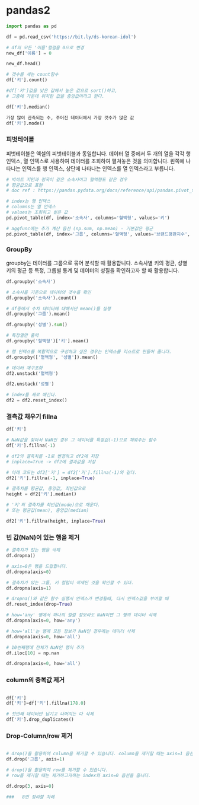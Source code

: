 # pandas2

```python
import pandas as pd

df = pd.read_csv('https://bit.ly/ds-korean-idol')

# df의 모든 '이름'컬럼을 0으로 변경
new_df['이름'] = 0

new_df.head()

```

```python
# 갯수를 세는 count함수
df['키'].count()

#df['키']값을 낮은 값에서 높은 값으로 sort()하고, 
# 그중에 가운데 위치한 값을 중앙값이라고 한다.

df['키'].median()

가장 많이 관측되는 수, 주어진 데이터에서 가장 갯수가 많은 값
df['키'].mode()
```

### 피벗테이블
피벗테이블은 엑셀의 피벗테이블과 동일합니다.
데이터 열 중에서 두 개의 열을 각각 행 인덱스, 열 인덱스로 사용하여 데이터를 조회하여 펼쳐놓은 것을 의미합니다.
왼쪽에 나타나는 인덱스를 행 인덱스, 상단에 나타나는 인덱스를 열 인덱스라고 부릅니다.
```python
# 빅히트 지민과 정국이 같은 소속사이고 혈액형도 같은 경우
# 평균값으로 표현
# doc ref : https://pandas.pydata.org/docs/reference/api/pandas.pivot_table.html 

# index는 행 인덱스
# columns는 열 인덱스
# values는 조회하고 싶은 값
pd.pivot_table(df, index='소속사', columns='혈액형', values='키')

# aggfunc에는 추가 계산 옵션 (np.sum, np.mean) - 기본값은 평균
pd.pivot_table(df, index='그룹', columns='혈액형', values='브랜드평판지수', aggfunc=np.mean)

```

### GroupBy
groupby는 데이터를 그룹으로 묶어 분석할 때 활용합니다.
소속사별 키의 평균, 성별 키의 평균 등 특정, 그룹별 통계 및 데이터의 성질을 확인하고자 할 때 활용합니다.

```python
df.groupby('소속사')

# 소속사를 기준으로 데이터의 갯수를 확인
df.groupby('소속사').count()

# df중에서 수치 데이터에 대해서만 mean()를 실행
df.groupby('그룹').mean()

df.groupby('성별').sum()

# 특정열만 출력
df.groupby('혈액형')['키'].mean()

# 행 인덱스를 복합적으로 구성하고 싶은 경우는 인덱스를 리스트로 만들어 줍니다.
df.groupby(['혈액형', '성별']).mean()

# 데이터 재구조화
df2.unstack('혈액형')

df2.unstack('성별')

# index를 새로 매긴다.
df2 = df2.reset_index()
```

### 결측값 채우기 fillna

```python
df['키']

# NaN값을 찾아서 NaN인 경우 그 데이터를 특정값(-1)으로 채워주는 함수
df['키'].fillna(-1)

# df2의 결측치를 -1로 변경하고 df2에 저장
# inplace=True -> df2에 결과값을 저장

# 아래 코드는 df2['키'] = df2['키'].fillna(-1)와 같다.
df2['키'].fillna(-1, inplace=True)

# 결측치를 평균값, 중앙값, 최빈값으로
height = df2['키'].median()

# '키'의 결측치를 최빈값(mode)으로 채운다.
# 또는 평균값(mean), 중앙값(median)

df2['키'].fillna(height, inplace=True)
```

### 빈 값(NaN)이 있는 행을 제거

```python
# 결측치가 있는 행을 삭제
df.dropna()

# axis=0은 행을 드랍합니다.
df.dropna(axis=0)

# 결측치가 있는 그룹, 키 컬럼이 삭제된 것을 확인할 수 있다.
df.dropna(axis=1)

# dropna()와 같은 함수 실행시 인덱스가 변경될때, 다시 인덱스값을 부여할 때 
df.reset_index(drop=True)

# how='any' 행에서 하나의 컬럼 정보라도 NaN이면 그 행의 데이터 삭제
df.dropna(axis=0, how='any')

# how='all'는 행에 모든 정보가 NaN인 경우에는 데이터 삭제
df.dropna(axis=0, how='all')

# 10번째행에 전체가 NaN인 행이 추가
df.iloc[10] = np.nan

df.dropna(axis=0, how='all')
```
### column의 중복값 제거

```python

df['키']
df['키']=df['키'].fillna(178.0)

# 첫번째 데이터만 남기고 나머지는 다 삭제
df['키'].drop_duplicates()

```

### Drop-Column/row 제거

```python

# drop()을 활용하여 column을 제거할 수 있습니다. column을 제거할 때는 axis=1 옵션을 줍니다.
df.drop('그룹', axis=1)

# drop()을 활용하여 row를 제거할 수 있습니다. 
# row를 제거할 때는 제거하고자하는 index와 axis=0 옵션을 줍니다.

df.drop(3, axis=0)

###   8번 정리할 차레



